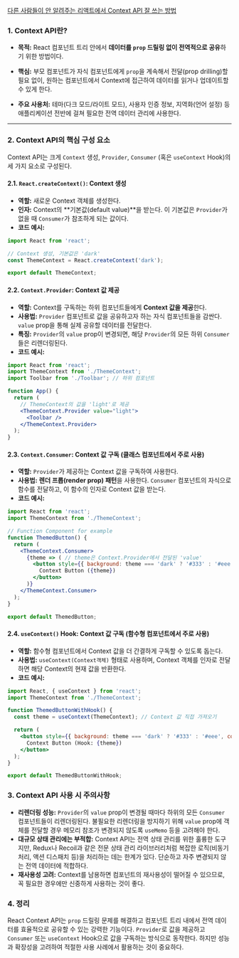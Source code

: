 [다른 사람들이 안 알려주는 리액트에서 Context API 잘 쓰는 방법](https://velog.io/@velopert/react-context-tutorial)
### 1. Context API란?

- **목적:** React 컴포넌트 트리 안에서 **데이터를 `prop` 드릴링 없이 전역적으로 공유**하기 위한 방법이다.
    
- **핵심:** 부모 컴포넌트가 자식 컴포넌트에게 `prop`을 계속해서 전달(prop drilling)할 필요 없이, 원하는 컴포넌트에서 Context에 접근하여 데이터를 읽거나 업데이트할 수 있게 한다.
    
- **주요 사용처:** 테마(다크 모드/라이트 모드), 사용자 인증 정보, 지역화(언어 설정) 등 애플리케이션 전반에 걸쳐 필요한 전역 데이터 관리에 사용한다.
    

---

### 2. Context API의 핵심 구성 요소

Context API는 크게 `Context` 생성, `Provider`, `Consumer` (혹은 `useContext` Hook)의 세 가지 요소로 구성된다.

#### 2.1. `React.createContext()`: Context 생성

- **역할:** 새로운 Context 객체를 생성한다.
- **인자:** Context의 **기본값(default value)**을 받는다. 이 기본값은 `Provider`가 없을 때 `Consumer`가 참조하게 되는 값이다.
- **코드 예시:**

```jsx
import React from 'react';

// Context 생성, 기본값은 'dark'
const ThemeContext = React.createContext('dark');

export default ThemeContext;
```

#### 2.2. `Context.Provider`: Context 값 제공

- **역할:** Context를 구독하는 하위 컴포넌트들에게 **Context 값을 제공**한다.
- **사용법:** `Provider` 컴포넌트로 값을 공유하고자 하는 자식 컴포넌트들을 감싼다. `value` prop을 통해 실제 공유할 데이터를 전달한다.
- **특징:** `Provider`의 `value` prop이 변경되면, 해당 `Provider`의 모든 하위 `Consumer`들은 리렌더링된다.
- **코드 예시:**

```jsx
import React from 'react';
import ThemeContext from './ThemeContext';
import Toolbar from './Toolbar'; // 하위 컴포넌트

function App() {
  return (
    // ThemeContext의 값을 'light'로 제공
    <ThemeContext.Provider value="light">
      <Toolbar />
    </ThemeContext.Provider>
  );
}
```

#### 2.3. `Context.Consumer`: Context 값 구독 (클래스 컴포넌트에서 주로 사용)

- **역할:** `Provider`가 제공하는 Context 값을 구독하여 사용한다.
- **사용법:** **렌더 프롭(render prop) 패턴**을 사용한다. `Consumer` 컴포넌트의 자식으로 함수를 전달하고, 이 함수의 인자로 Context 값을 받는다.
- **코드 예시:**

```jsx
import React from 'react';
import ThemeContext from './ThemeContext';

// Function Component for example
function ThemedButton() {
  return (
    <ThemeContext.Consumer>
      {theme => ( // theme은 Context.Provider에서 전달된 'value'
        <button style={{ background: theme === 'dark' ? '#333' : '#eee', color: theme === 'dark' ? 'white' : 'black' }}>
          Context Button ({theme})
        </button>
      )}
    </ThemeContext.Consumer>
  );
}

export default ThemedButton;
```

#### 2.4. `useContext()` Hook: Context 값 구독 (함수형 컴포넌트에서 주로 사용)

- **역할:** 함수형 컴포넌트에서 Context 값을 더 간결하게 구독할 수 있도록 돕는다.
- **사용법:** `useContext(Context객체)` 형태로 사용하며, Context 객체를 인자로 전달하면 해당 Context의 현재 값을 반환한다.
- **코드 예시:**

```jsx
import React, { useContext } from 'react';
import ThemeContext from './ThemeContext';

function ThemedButtonWithHook() {
  const theme = useContext(ThemeContext); // Context 값 직접 가져오기

  return (
    <button style={{ background: theme === 'dark' ? '#333' : '#eee', color: theme === 'dark' ? 'white' : 'black' }}>
      Context Button (Hook: {theme})
    </button>
  );
}

export default ThemedButtonWithHook;
```

### 3. Context API 사용 시 주의사항

- **리렌더링 성능:** `Provider`의 `value` prop이 변경될 때마다 하위의 모든 `Consumer` 컴포넌트들이 리렌더링된다. 불필요한 리렌더링을 방지하기 위해 `value` prop에 객체를 전달할 경우 메모리 참조가 변경되지 않도록 `useMemo` 등을 고려해야 한다.
- **대규모 상태 관리에는 부적합:** Context API는 전역 상태 관리를 위한 훌륭한 도구지만, Redux나 Recoil과 같은 전문 상태 관리 라이브러리처럼 복잡한 로직(비동기 처리, 액션 디스패치 등)을 처리하는 데는 한계가 있다. 단순하고 자주 변경되지 않는 전역 데이터에 적합하다.
- **재사용성 고려:** Context를 남용하면 컴포넌트의 재사용성이 떨어질 수 있으므로, 꼭 필요한 경우에만 신중하게 사용하는 것이 좋다.

### 4. 정리

React Context API는 `prop` 드릴링 문제를 해결하고 컴포넌트 트리 내에서 전역 데이터를 효율적으로 공유할 수 있는 강력한 기능이다. `Provider`로 값을 제공하고 `Consumer` 또는 `useContext` Hook으로 값을 구독하는 방식으로 동작한다. 하지만 성능과 확장성을 고려하여 적절한 사용 사례에서 활용하는 것이 중요하다.


